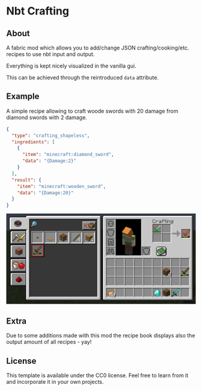 # Nbt Crafting

## About
A fabric mod which allows you to add/change JSON crafting/cooking/etc. recipes to use nbt input and output.

Everything is kept nicely visualized in the vanilla gui.

This can be achieved through the reintroduced `data` attribute.

## Example
A simple recipe allowing to craft woode swords with 20 damage from diamond swords with 2 damage.

```json
{
  "type": "crafting_shapeless",
  "ingredients": [
    {
      "item": "minecraft:diamond_sword",
	  "data": "{Damage:2}"
    }
  ],
  "result": {
    "item": "minecraft:wooden_sword",
	"data": "{Damage:20}"
  }
}
```

![Demo](screenshots/demo.png?raw=true)

## Extra
Due to some additions made with this mod the recipe book displays also the output amount of all recipes - yay!

## License

This template is available under the CC0 license. Feel free to learn from it and incorporate it in your own projects.
